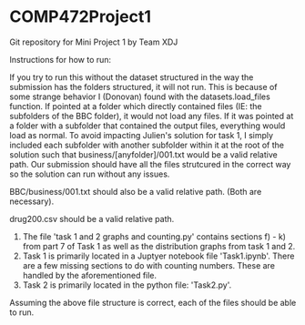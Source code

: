 # COMP472Project1
Git repository for Mini Project 1 by Team XDJ

Instructions for how to run:

If you try to run this without the dataset structured in the way the submission has the folders structured, it will not run. 
This is because of some strange behavior I (Donovan) found with the datasets.load_files function. 
If pointed at a folder which directly contained files (IE: the subfolders of the BBC folder), it would not load any files. 
If it was pointed at a folder with a subfolder that contained the output files, everything would load as normal. 
To avoid impacting Julien's solution for task 1, I simply included each subfolder with another subfolder within it at the root of the solution such that 
business/[anyfolder]/001.txt would be a valid relative path.
Our submission should have all the files strutcured in the correct way so the solution can run without any issues.

BBC/business/001.txt should also be a valid relative path. (Both are necessary).

drug200.csv should be a valid relative path.

1) The file 'task 1 and 2 graphs and counting.py' contains sections f) - k) from part 7 of Task 1 as well as the distribution graphs from task 1 and 2.
2) Task 1 is primarily located in a Juptyer notebook file 'Task1.ipynb'. 
There are a few missing sections to do with counting numbers. These are handled by the aforementioned file.
3) Task 2 is primarily located in the python file: 'Task2.py'.

Assuming the above file structure is correct, each of the files should be able to run.
